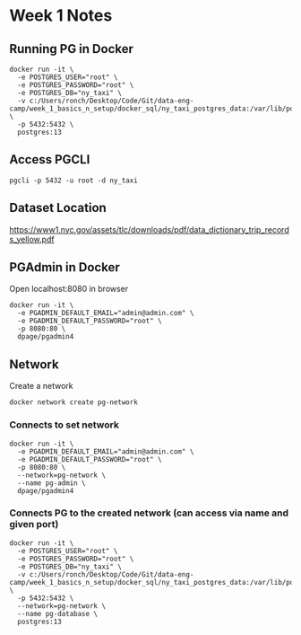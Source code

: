 # Week 1 Notes

## Running PG in Docker
```
docker run -it \
  -e POSTGRES_USER="root" \
  -e POSTGRES_PASSWORD="root" \
  -e POSTGRES_DB="ny_taxi" \
  -v c:/Users/ronch/Desktop/Code/Git/data-eng-camp/week_1_basics_n_setup/docker_sql/ny_taxi_postgres_data:/var/lib/postgresql/data \
  -p 5432:5432 \
  postgres:13
```

## Access PGCLI
```
pgcli -p 5432 -u root -d ny_taxi
```

## Dataset Location
https://www1.nyc.gov/assets/tlc/downloads/pdf/data_dictionary_trip_records_yellow.pdf

## PGAdmin in Docker
Open localhost:8080 in browser
```
docker run -it \ 
  -e PGADMIN_DEFAULT_EMAIL="admin@admin.com" \
  -e PGADMIN_DEFAULT_PASSWORD="root" \ 
  -p 8080:80 \
  dpage/pgadmin4
```

## Network
Create a network
```
docker network create pg-network
```

### Connects to set network
```
docker run -it \
  -e PGADMIN_DEFAULT_EMAIL="admin@admin.com" \
  -e PGADMIN_DEFAULT_PASSWORD="root" \
  -p 8080:80 \
  --network=pg-network \
  --name pg-admin \
  dpage/pgadmin4
```

### Connects PG to the created network (can access via name and given port)
```
docker run -it \
  -e POSTGRES_USER="root" \
  -e POSTGRES_PASSWORD="root" \
  -e POSTGRES_DB="ny_taxi" \
  -v c:/Users/ronch/Desktop/Code/Git/data-eng-camp/week_1_basics_n_setup/docker_sql/ny_taxi_postgres_data:/var/lib/postgresql/data \
  -p 5432:5432 \
  --network=pg-network \
  --name pg-database \
  postgres:13
```

